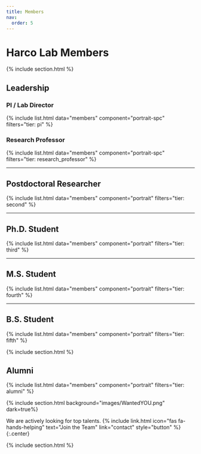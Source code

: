 ```yaml
---
title: Members
nav:
  order: 5
---
```

# **Harco Lab Members**

{% include section.html %}

## **Leadership**

<div class="leadership-flex-container">
  <div class="leadership-member pi">
    <h3>PI / Lab Director</h3>
    {%
      include list.html
      data="members"
      component="portrait-spc"
      filters="tier: pi"
    %}
  </div>
  <div class="leadership-member">
    <h3>Research Professor</h3>
    {%
      include list.html
      data="members"
      component="portrait-spc"
      filters="tier: research_professor"
    %}
  </div>
</div>

***

## **Postdoctoral Researcher**
{%
  include list.html
  data="members"
  component="portrait"
  filters="tier: second" 
%}

***

## **Ph.D. Student**
{%
  include list.html
  data="members"
  component="portrait"
  filters="tier: third" 
%}

***

## **M.S. Student**
{%
  include list.html
  data="members"
  component="portrait"
  filters="tier: fourth" 
%}

***

## **B.S. Student**
{%
  include list.html
  data="members"
  component="portrait"
  filters="tier: fifth" 
%}

{% include section.html %}

## <i class="fas fa-user-graduate"></i> **Alumni**
{%
  include list.html
  data="members"
  component="portrait"
  filters="tier: alumni" 
%}

{% include section.html background="images/WantedYOU.png" dark=true%}

We are actively looking for top talents.
{%
  include link.html
  icon="fas fa-hands-helping"
  text="Join the Team"
  link="contact"
  style="button"
%}
{:.center}

{% include section.html %}
